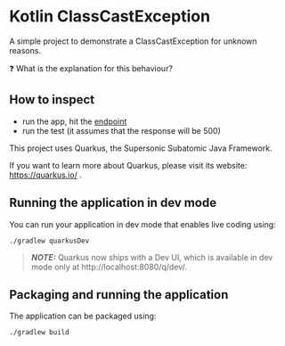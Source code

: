 # Kotlin ClassCastException

A simple project to demonstrate a ClassCastException for unknown reasons.

:question: What is the explanation for this behaviour?

## How to inspect
- run the app, hit the [endpoint](http://localhost:8080/q/swagger-ui/#/Rating%20Controller/post_rating)
- run the test (it assumes that the response will be 500)

This project uses Quarkus, the Supersonic Subatomic Java Framework.

If you want to learn more about Quarkus, please visit its website: https://quarkus.io/ .

## Running the application in dev mode

You can run your application in dev mode that enables live coding using:

```shell script
./gradlew quarkusDev
```

> **_NOTE:_**  Quarkus now ships with a Dev UI, which is available in dev mode only at http://localhost:8080/q/dev/.

## Packaging and running the application

The application can be packaged using:

```shell script
./gradlew build
```
